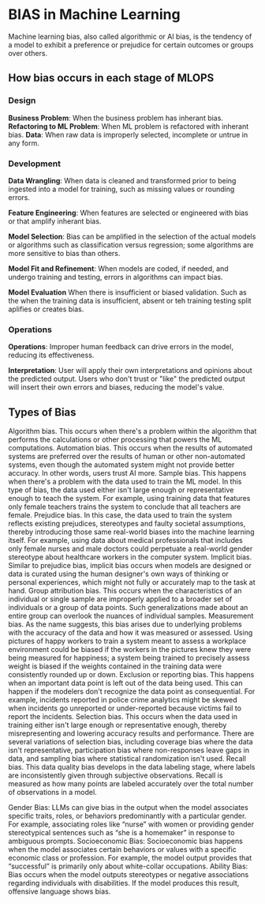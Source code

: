 # BIAS in Machine Learning

Machine learning bias, also called algorithmic or AI bias, is the tendency of a model to exhibit a preference or prejudice for certain outcomes or groups over others.

## How bias occurs in each stage of MLOPS

### Design

**Business Problem**: When the business problem has inherant bias.  
**Refactoring to ML Problem**: When ML problem is refactored with inherant bias.
**Data**: When raw data is improperly selected, incomplete or untrue in any form.

### Development

**Data Wrangling**: When data is cleaned and transformed prior to being ingested into a model for training, such as missing values or rounding errors.

**Feature Engineering**: When features are selected or engineered with bias or that amplify inherant bias.

**Model Selection**: Bias can be amplified in the selection of the actual models or algorithms such as classification versus regression; some algorithms are more sensitive to bias than others.

**Model Fit and Refinement**: When models are coded, if needed, and undergo training and testing, errors in algorithms can impact bias.

**Model Evaluation** When there is insufficient or biased validation. Such as the when the training data is insufficient, absent or teh training testing split aplifies or creates bias.

### Operations

**Operations**: Improper human feedback can drive errors in the model, reducing its effectiveness.

**Interpretation**: User will apply their own interpretations and opinions about the predicted output. Users who don't trust or "like" the predicted output will insert their own errors and biases, reducing the model's value.

## Types of Bias

Algorithm bias. This occurs when there's a problem within the algorithm that performs the calculations or other processing that powers the ML computations.
Automation bias. This occurs when the results of automated systems are preferred over the results of human or other non-automated systems, even though the automated system might not provide better accuracy. In other words, users trust AI more.
Sample bias. This happens when there's a problem with the data used to train the ML model. In this type of bias, the data used either isn't large enough or representative enough to teach the system. For example, using training data that features only female teachers trains the system to conclude that all teachers are female.
Prejudice bias. In this case, the data used to train the system reflects existing prejudices, stereotypes and faulty societal assumptions, thereby introducing those same real-world biases into the machine learning itself. For example, using data about medical professionals that includes only female nurses and male doctors could perpetuate a real-world gender stereotype about healthcare workers in the computer system.
Implicit bias. Similar to prejudice bias, implicit bias occurs when models are designed or data is curated using the human designer's own ways of thinking or personal experiences, which might not fully or accurately map to the task at hand.
Group attribution bias. This occurs when the characteristics of an individual or single sample are improperly applied to a broader set of individuals or a group of data points. Such generalizations made about an entire group can overlook the nuances of individual samples.
Measurement bias. As the name suggests, this bias arises due to underlying problems with the accuracy of the data and how it was measured or assessed. Using pictures of happy workers to train a system meant to assess a workplace environment could be biased if the workers in the pictures knew they were being measured for happiness; a system being trained to precisely assess weight is biased if the weights contained in the training data were consistently rounded up or down.
Exclusion or reporting bias. This happens when an important data point is left out of the data being used. This can happen if the modelers don't recognize the data point as consequential. For example, incidents reported in police crime analytics might be skewed when incidents go unreported or under-reported because victims fail to report the incidents.
Selection bias. This occurs when the data used in training either isn't large enough or representative enough, thereby misrepresenting and lowering accuracy results and performance. There are several variations of selection bias, including coverage bias where the data isn't representative, participation bias where non-responses leave gaps in data, and sampling bias where statistical randomization isn't used.
Recall bias. This data quality bias develops in the data labeling stage, where labels are inconsistently given through subjective observations. Recall is measured as how many points are labeled accurately over the total number of observations in a model.

Gender Bias: LLMs can give bias in the output when the model associates specific traits, roles, or behaviors predominantly with a particular gender. For example, associating roles like “nurse” with women or providing gender stereotypical sentences such as “she is a homemaker” in response to ambiguous prompts.
Socioeconomic Bias: Socioeconomic bias happens when the model associates certain behaviors or values with a specific economic class or profession. For example, the model output provides that “successful” is primarily only about white-collar occupations.
Ability Bias: Bias occurs when the model outputs stereotypes or negative associations regarding individuals with disabilities. If the model produces this result, offensive language shows bias.
